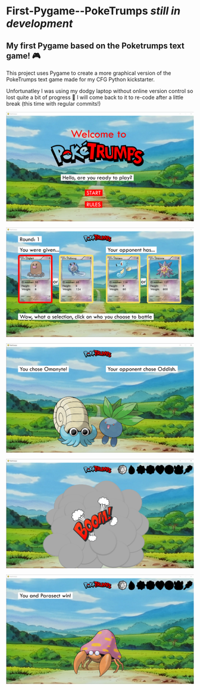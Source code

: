 # First-Pygame--PokeTrumps *still in development*
## My first Pygame based on the Poketrumps text game! :video_game:

This project uses Pygame to create a more graphical version of the PokeTrumps text game made for my CFG Python kickstarter.

Unfortunatley I was using my dodgy laptop without online version control so lost quite a bit of progress :see_no_evil: 
I will come back to it to re-code after a little break (this time with regular commits!)


![Start screenshot](/Screenshots/PokeTrumps-start.png)

![Cards screenshot](/Screenshots/PokeTrumps-cards.png)

![Pokemon screenshot](/Screenshots/PokeTrumps-pokemons.png)

![Battle screenshot](/Screenshots/PokeTrumps-battle.png)

![Winner screenshot](/Screenshots/PokeTrumps-winner.png)

